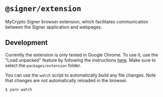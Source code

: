 # `@signer/extension`

MyCrypto Signer browser extension, which facilitates communication between the Signer application and webpages.

## Development

Currently the extension is only tested in Google Chrome. To use it, use the "Load unpacked" feature by following the
instructions [here](https://developer.chrome.com/docs/extensions/mv3/getstarted/#manifest). Make sure to select the
`packages/extension` folder.

You can use the `watch` script to automatically build any file changes. Note that changes are not automatically reloaded
in the browser.

```bash
$ yarn watch
```
